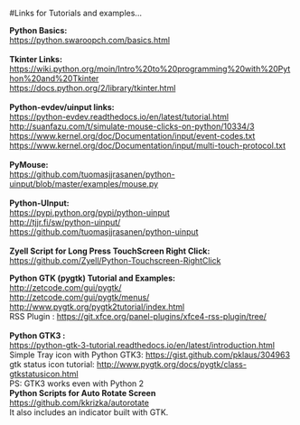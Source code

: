 #Links for Tutorials and examples...

**Python Basics:** <br>
https://python.swaroopch.com/basics.html
<br>
<br>
**Tkinter Links:**<br>
https://wiki.python.org/moin/Intro%20to%20programming%20with%20Python%20and%20Tkinter <br>
https://docs.python.org/2/library/tkinter.html <br>
<br>
**Python-evdev/uinput links:**<br> 
https://python-evdev.readthedocs.io/en/latest/tutorial.html <br>
http://suanfazu.com/t/simulate-mouse-clicks-on-python/10334/3 <br>
https://www.kernel.org/doc/Documentation/input/event-codes.txt <br>
https://www.kernel.org/doc/Documentation/input/multi-touch-protocol.txt <br>
<br>
**PyMouse:**<br>
https://github.com/tuomasjjrasanen/python-uinput/blob/master/examples/mouse.py <br>
<br>
**Python-UInput:**<br>
https://pypi.python.org/pypi/python-uinput<br>
http://tjjr.fi/sw/python-uinput/<br>
https://github.com/tuomasjjrasanen/python-uinput<br>
<br>
**Zyell Script for Long Press TouchScreen Right Click:** https://github.com/Zyell/Python-Touchscreen-RightClick

**Python GTK (pygtk) Tutorial and Examples:**<br>
http://zetcode.com/gui/pygtk/<br>
http://zetcode.com/gui/pygtk/menus/<br>
http://www.pygtk.org/pygtk2tutorial/index.html<br>
RSS Plugin : https://git.xfce.org/panel-plugins/xfce4-rss-plugin/tree/<br>
<br>
**Python GTK3 :**<br>
https://python-gtk-3-tutorial.readthedocs.io/en/latest/introduction.html<br>
Simple Tray icon with Python GTK3: https://gist.github.com/pklaus/304963<br>
gtk status icon tutorial: http://www.pygtk.org/docs/pygtk/class-gtkstatusicon.html<br>
PS: GTK3 works even with Python 2
<br>
**Python Scripts for Auto Rotate Screen**<br>
https://github.com/kkrizka/autorotate<br>
It also includes an indicator built with GTK.<br>
<br>
